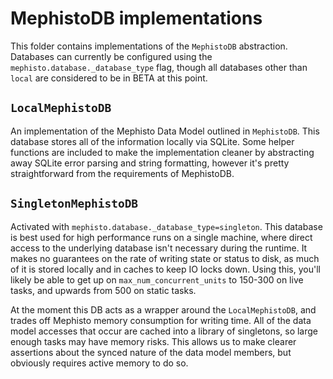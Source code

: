 # MephistoDB implementations
This folder contains implementations of the `MephistoDB` abstraction. Databases can currently be configured using the `mephisto.database._database_type` flag, though all databases other than `local` are considered to be in BETA at this point.

## `LocalMephistoDB`
An implementation of the Mephisto Data Model outlined in `MephistoDB`. This database stores all of the information locally via SQLite. Some helper functions are included to make the implementation cleaner by abstracting away SQLite error parsing and string formatting, however it's pretty straightforward from the requirements of MephistoDB.

## `SingletonMephistoDB` <BETA>
Activated with `mephisto.database._database_type=singleton`. This database is best used for high performance runs on a single machine, where direct access to the underlying database isn't necessary during the runtime. It makes no guarantees on the rate of writing state or status to disk, as much of it is stored locally and in caches to keep IO locks down. Using this, you'll likely be able to get up on `max_num_concurrent_units` to 150-300 on live tasks, and upwards from 500 on static tasks.

At the moment this DB acts as a wrapper around the `LocalMephistoDB`, and trades off Mephisto memory consumption for writing time. All of the data model accesses that occur are cached into a library of singletons, so large enough tasks may have memory risks. This allows us to make clearer assertions about the synced nature of the data model members, but obviously requires active memory to do so.